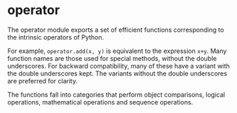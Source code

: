# operator

The operator module exports a set of efficient functions corresponding to the intrinsic operators of Python.

For example, `operator.add(x, y)` is equivalent to the expression `x+y`. Many function names are those used for special methods, without the double underscores. For backward compatibility, many of these have a variant with the double underscores kept. The variants without the double underscores are preferred for clarity.

The functions fall into categories that perform object comparisons, logical operations, mathematical operations and sequence operations.